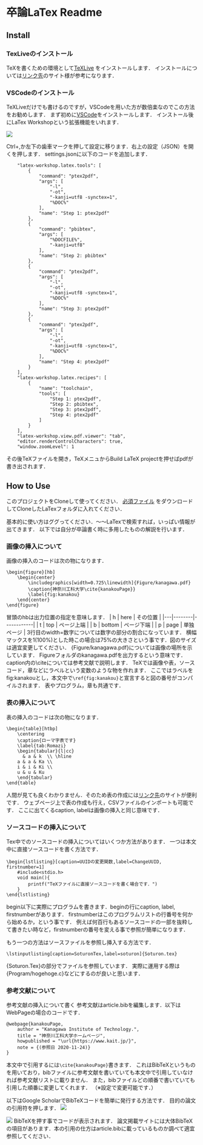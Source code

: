 卒論LaTex Readme
===

Install
---
### **TexLiveのインストール**
TeXを書くための環境として[TeXLive](https://texwiki.texjp.org/?TeX%20Live) をインストールします．
インストールについては[リンク先](https://tm23forest.com/contents/texlive2020-install-latex-begin)のサイト様が参考になります．
### **VSCodeのインストール**
TeXLiveだけでも書けるのですが，VSCodeを用いた方が数倍楽なのでこの方法をお勧めします．
まず初めに[VSCode](https://azure.microsoft.com/ja-jp/products/visual-studio-code/)をインストールします．
インストール後にLaTex Workshopという拡張機能をいれます．

![](https://i.imgur.com/rmaJvSt.png)

Ctrl+,か左下の歯車マークを押して設定に移ります．右上の設定（JSON）を開くを押します．
settings.jsonに以下のコードを追加します．

```
    "latex-workshop.latex.tools": [
        {
            "command": "ptex2pdf",
            "args": [
                "-l",
                "-ot",
                "-kanji=utf8 -synctex=1",
                "%DOC%"
            ],
            "name": "Step 1: ptex2pdf"
        },
        {
            "command": "pbibtex",
            "args": [
                "%DOCFILE%",
                "-kanji=utf8"
            ],
            "name": "Step 2: pbibtex"
        },
        {
            "command": "ptex2pdf",
            "args": [
                "-l",
                "-ot",
                "-kanji=utf8 -synctex=1",
                "%DOC%"
            ],
            "name": "Step 3: ptex2pdf"
        },
        {
            "command": "ptex2pdf",
            "args": [
                "-l",
                "-ot",
                "-kanji=utf8 -synctex=1",
                "%DOC%"
            ],
            "name": "Step 4: ptex2pdf"
        }
    ],
    "latex-workshop.latex.recipes": [
        {
            "name": "toolchain",
            "tools": [
                "Step 1: ptex2pdf",
                "Step 2: pbibtex",
                "Step 3: ptex2pdf",
                "Step 4: ptex2pdf"
            ]
        }
    ],
    "latex-workshop.view.pdf.viewer": "tab",
    "editor.renderControlCharacters": true,
    "window.zoomLevel": 1
```
その後TeXファイルを開き，TeXメニュからBuild LaTeX projectを押せばpdfが書き出されます．

How to Use
---
このプロジェクトをCloneして使ってください．
[必須ファイル](http://prdownloads.osdn.jp/mytexpert/26068/jlisting.sty.bz2) をダウンロードしてCloneしたLaTexフォルダに入れてください．

基本的に使い方はググってください．～～LaTexで検索すれば，いっぱい情報が出てきます．
以下では自分が卒論書く時に多用したものの解説を行います．
### **画像の挿入について**
画像の挿入のコードは次の物になります．

```
\begin{figure}[hb]
    \begin{center}  
        \includegraphics[width=0.725\linewidth]{Figure/kanagawa.pdf}
        \caption{神奈川工科大学\cite{kanakouPage}}
        \label{fig:kanakou}
    \end{center}
\end{figure}
```
冒頭のhbは出力位置の指定を意味します．
| h | here   | その位置   |
|---|--------|------------|
| t | top    | ページ上端 |
| b | bottom | ページ下端 |
| p | page   | 単独ページ |
3行目のwidth=数字については数字の部分の割合になっています．
横幅マックスを1(100%)とした時この場合は75%の大きさという事です．図のサイズは適宜変更してください．
{Figure/kanagawa.pdf}については画像の場所を示しています．
Figureフォルダのkanagawa.pdfを出力するという意味です．
caption内の\citeについては参考文献で説明します．
TeXでは画像や表，ソースコード，章などにラベルという変数のような物を作れます．
ここではラベルをfig:kanakouとし，本文中で`\ref{fig:kanakou}`と宣言すると図の番号がコンパイルされます．
表やプログラム，章も共通です．
### **表の挿入について**
表の挿入のコードは次の物になります．
```
\begin{table}[htbp]
    \centering
    \caption{ローマ字表です}
    \label{tab:Romazi}
    \begin{tabular}{l|cc}
      & a & k  \\ \hline
    a & a & Ka \\
    i & i & Ki \\
    u & u & Ku
    \end{tabular}
\end{table}
```
人間が見ても良くわかりません．そのため表の作成には[リンク先](https://www.tablesgenerator.com/)のサイトが便利です．
ウェブページ上で表の作成も行え，CSVファイルのインポートも可能です．
ここに出てくるcaption, labelは画像の挿入と同じ意味です．

### **ソースコードの挿入について**
Tex中でのソースコードの挿入についてはいくつか方法があります．
一つは本文中に直接ソースコードを書く方法です．
```
\begin{lstlisting}[caption=UUIDの変更関数,label=ChangeUUID, firstnumber=1]
    #include<stdio.h>
    void main(){
        printf("TeXファイルに直接ソースコードを書く場合です．")
    }
\end{lstlisting}
```
begin以下に実際にプログラムを書きます．beginの行にcaption, label, firstnumberがあります．
firstnumberはこのプログラムリストの行番号を何から始めるか，という事です．
例えば何百行もあるソースコードの一部を抜粋して書きたい時など，firstnumberの番号を変える事で参照が簡単になります．

もう一つの方法はソースファイルを参照し挿入する方法です．
```
\lstinputlisting[caption=SoturonTex,label=soturon]{Soturon.tex}
```
{Soturon.Tex}の部分でファイルを参照しています．
実際に運用する際は{Program/hogehoge.c}などにするのが良いと思います．
### **参考文献について**
参考文献の挿入について書く
参考文献はarticle.bibを編集します．以下はWebPageの場合のコードです．

```
@webpage{kanakouPage,
	author = "Kanagawa Institute of Technology.",
	title = "神奈川工科大学ホームページ",
	howpublished = "\url{https://www.kait.jp/}",
	note = {(参照日 2020-11-24)}
}
```
本文中で引用するには`\cite{kanakouPage}`書きます．
これはBibTeXというものを用いており，bibファイルに参考文献を書いていても本文中で引用していなければ参考文献リストに載りません．
また，bibファイルどの順番で書いていても引用した順番に変更してくれます．
（※設定で変更可能です．）

以下はGoogle ScholarでBibTeXコードを簡単に発行する方法です．
目的の論文の引用符を押します．
![](https://i.imgur.com/SIVDOyt.png)

![](https://i.imgur.com/bUyA8K0.png)
BibTeXを押す事でコードが表示されます．
論文掲載サイトには大体BibTeXの項目があります．本の引用の仕方はarticle.bibに載っているものか調べて適宜参照してください．

